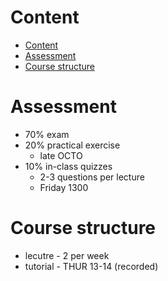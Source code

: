 # Content

* [Content](#content)
* [Assessment](#assessment)
* [Course structure](#course-structure)

# Assessment

* 70% exam
* 20% practical exercise
  * late OCTO
* 10% in-class quizzes
  * 2-3 questions per lecture
  * Friday 1300

# Course structure

* lecutre - 2 per week
* tutorial - THUR 13-14 (recorded)